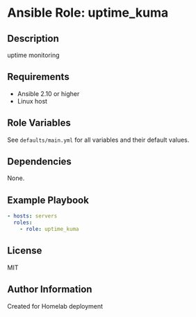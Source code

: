 # Ansible Role: uptime_kuma

## Description
uptime monitoring

## Requirements
- Ansible 2.10 or higher
- Linux host

## Role Variables
See `defaults/main.yml` for all variables and their default values.

## Dependencies
None.

## Example Playbook
```yaml
- hosts: servers
  roles:
    - role: uptime_kuma
```

## License
MIT

## Author Information
Created for Homelab deployment

